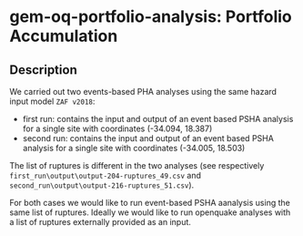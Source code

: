 # gem-oq-portfolio-analysis: Portfolio Accumulation

## Description

We carried out two events-based PHA analyses using the same hazard input model `ZAF v2018`: 

- first run: contains the input and output of an event based PSHA analysis for a single site with coordinates (-34.094, 18.387)
- second run: contains the input and output of an event based PSHA analysis for a single site with coordinates (-34.005, 18.503)

The list of ruptures is different in the two analyses (see respectively `first_run\output\output-204-ruptures_49.csv` and `second_run\output\output-216-ruptures_51.csv`).

For both cases we would like to run event-based PSHA aanalysis using the same list of ruptures.
Ideally we would like to run openquake analyses with a list of ruptures externally provided as an input. 






